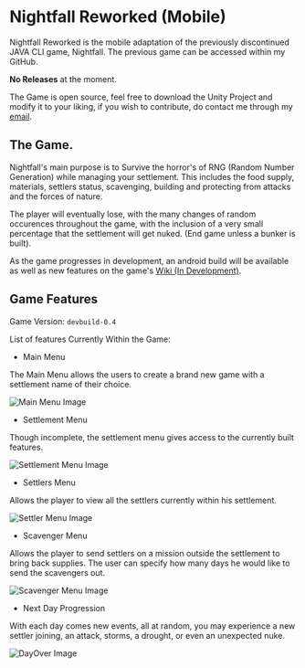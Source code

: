 # Nightfall Reworked (Mobile)
Nightfall Reworked is the mobile adaptation of the previously discontinued JAVA CLI game, Nightfall. The previous game can be accessed within my GitHub.

**No Releases** at the moment.

The Game is open source, feel free to download the Unity Project and modify it to your liking, if you wish to contribute, do contact me through my [email](ahimaz.joshua@gmail.com).

## The Game.

Nightfall's main purpose is to Survive the horror's of RNG (Random Number Generation) while managing your settlement. This includes the food supply, materials, settlers status, scavenging, building and protecting from attacks and the forces of nature.

The player will eventually lose, with the many changes of random occurences throughout the game, with the inclusion of a very small percentage that the settlement will get nuked. (End game unless a bunker is built).

As the game progresses in development, an android build will be available as well as new features on the game's [Wiki (In Development)](#).

## Game Features

Game Version: `devbuild-0.4`

List of features Currently Within the Game:

* Main Menu

The Main Menu allows the users to create a brand new game with a settlement name of their choice.

![Main Menu Image](/PressKit/MainMenu.PNG)

* Settlement Menu

Though incomplete, the settlement menu gives access to the currently built features.

![Settlement Menu Image](/PressKit/SettlementMenu.PNG)

* Settlers Menu

Allows the player to view all the settlers currently within his settlement.

![Settler Menu Image](/PressKit/SettlerMenu.PNG)

* Scavenger Menu

Allows the player to send settlers on a mission outside the settlement to bring back supplies. The user can specify how many days he would like to send the scavengers out.

![Scavenger Menu Image](/PressKit/ScavengerMenu.PNG)

* Next Day Progression

With each day comes new events, all at random, you may experience a new settler joining, an attack, storms, a drought, or even an unexpected nuke.

![DayOver Image](/PressKit/DayOver.PNG)

